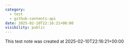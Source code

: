 ```yaml
---
category:
  - test
  - github-contents-api
date: 2025-02-10T22:16:21+00:00
visibility: public
---
```


This test note was created at 2025-02-10T22:16:21+00:00